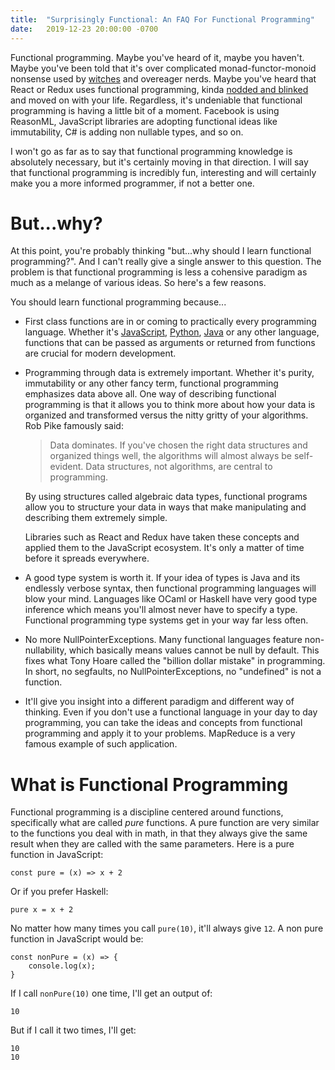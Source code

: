 ```yaml
---
title:  "Surprisingly Functional: An FAQ For Functional Programming"
date:   2019-12-23 20:00:00 -0700
---
```


Functional programming. Maybe you've heard of it, maybe you
haven't. Maybe you've been told that it's over complicated
monad-functor-monoid nonsense used by
[witches](https://aphyr.com/posts/342-typing-the-technical-interview)
and overeager nerds. Maybe you've heard that React or Redux uses
functional programming, kinda [nodded and
blinked](https://media.giphy.com/media/3ELtfmA4Apkju/giphy.gif) and
moved on with your life. Regardless, it's undeniable that functional
programming is having a little bit of a moment. Facebook is using
ReasonML, JavaScript libraries are adopting functional ideas like
immutability, C# is adding non nullable types, and so on.

I won't go as far as to say that functional programming knowledge is
absolutely necessary, but it's certainly moving in that direction. I
will say that functional programming is incredibly fun, interesting
and will certainly make you a more informed programmer, if not a
better one.

# But...why?

At this point, you're probably thinking "but...why should I learn
functional programming?". And I can't really give a single answer to
this question. The problem is that functional programming is less a
cohensive paradigm as much as a melange of various ideas. So here's a
few reasons.

You should learn functional programming because...

- First class functions are in or coming to practically every
  programming language. Whether it's
  [JavaScript](https://developer.mozilla.org/en-US/docs/Glossary/First-class_Function),
  [Python](https://dbader.org/blog/python-first-class-functions),
  [Java](https://www.geeksforgeeks.org/lambda-expressions-java-8/) or
  any other language, functions that can be passed as arguments or
  returned from functions are crucial for modern development.

- Programming through data is extremely important. Whether it's
  purity, immutability or any other fancy term, functional programming
  emphasizes data above all. One way of describing functional
  programming is that it allows you to think more about how your data
  is organized and transformed versus the nitty gritty of your
  algorithms. Rob Pike famously said:

  > Data dominates. If you've chosen the right data structures and
  > organized things well, the algorithms will almost always be
  > self-evident. Data structures, not algorithms, are central to
  > programming.

  By using structures called algebraic data types, functional programs
  allow you to structure your data in ways that make manipulating and
  describing them extremely simple.

  Libraries such as React and Redux have taken these concepts and
  applied them to the JavaScript ecosystem. It's only a matter of time
  before it spreads everywhere.

- A good type system is worth it. If your idea of types is Java and
  its endlessly verbose syntax, then functional programming languages
  will blow your mind. Languages like OCaml or Haskell have very good
  type inference which means you'll almost never have to specify a
  type. Functional programming type systems get in your way far less
  often.

- No more NullPointerExceptions. Many functional languages feature
  non-nullability, which basically means values cannot be null by
  default. This fixes what Tony Hoare called the "billion dollar
  mistake" in programming. In short, no segfaults, no
  NullPointerExceptions, no "undefined" is not a function.

- It'll give you insight into a different paradigm and different way
  of thinking. Even if you don't use a functional language in your day
  to day programming, you can take the ideas and concepts from
  functional programming and apply it to your problems. MapReduce is a
  very famous example of such application.

# What is Functional Programming

Functional programming is a discipline centered around functions,
specifically what are called *pure* functions. A pure function are
very similar to the functions you deal with in math, in that they
always give the same result when they are called with the same
parameters. Here is a pure function in JavaScript:

```
const pure = (x) => x + 2
```

Or if you prefer Haskell:
```
pure x = x + 2
```

No matter how many times you call `pure(10)`, it'll always give
`12`. A non pure function in JavaScript would be:

```
const nonPure = (x) => {
	console.log(x);
}
```

If I call `nonPure(10)` one time, I'll get an output of:

```
10
```
But if I call it two times, I'll get:

```
10
10
```

